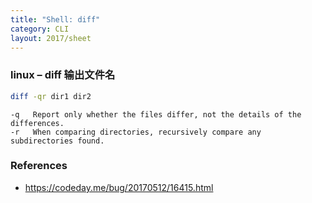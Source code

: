 ```yaml
---
title: "Shell: diff"
category: CLI
layout: 2017/sheet
---
```


### linux – diff 输出文件名

```sh
diff -qr dir1 dir2
```

```
-q   Report only whether the files differ, not the details of the differences.
-r   When comparing directories, recursively compare any subdirectories found.
```


### References

* https://codeday.me/bug/20170512/16415.html
